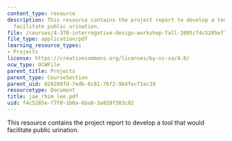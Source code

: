 ```yaml
---
content_type: resource
description: This resource contains the project report to develop a tool that would
  facilitate public urination.
file: /courses/4-370-interrogative-design-workshop-fall-2005/f4c5285ef7f01b0a6ba83a820f303c02_jae_rhim_lee.pdf
file_type: application/pdf
learning_resource_types:
- Projects
license: https://creativecommons.org/licenses/by-nc-sa/4.0/
ocw_type: OCWFile
parent_title: Projects
parent_type: CourseSection
parent_uid: 020280fd-7edb-6c81-76f2-9b4fecf1ec39
resourcetype: Document
title: jae_rhim_lee.pdf
uid: f4c5285e-f7f0-1b0a-6ba8-3a820f303c02
---
```

This resource contains the project report to develop a tool that would facilitate public urination.